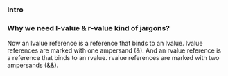 ### Intro
### Why we need l-value & r-value kind of jargons?


Now an lvalue reference is a reference that binds to an lvalue. lvalue references are marked with one ampersand (&).
And an rvalue reference is a reference that binds to an rvalue. rvalue references are marked with two ampersands (&&).
